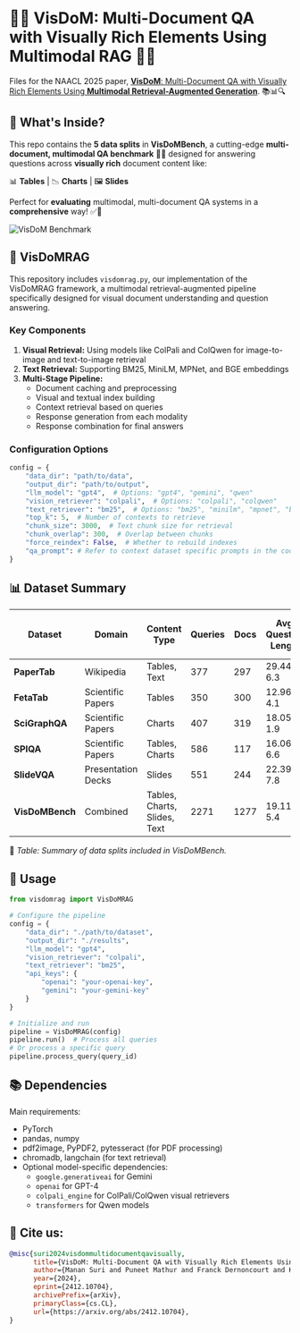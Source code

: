 # 🧐📄 VisDoM: Multi-Document QA with Visually Rich Elements Using Multimodal RAG 🎯🤖  

Files for the NAACL 2025 paper, [**VisDoM**: Multi-Document QA with Visually Rich Elements Using **Multimodal Retrieval-Augmented Generation**](https://arxiv.org/abs/2412.10704). 📚📊🔍  

## 📂 What's Inside?  
This repo contains the **5 data splits** in **VisDoMBench**, a cutting-edge **multi-document, multimodal QA benchmark** 🚀🔎 designed for answering questions across **visually rich** document content like:  

📊 **Tables** | 📉 **Charts** | 🖼️ **Slides**  

Perfect for **evaluating** multimodal, multi-document QA systems in a **comprehensive** way! ✅📖  

![VisDoM Benchmark](https://github.com/user-attachments/assets/0d4f2220-90b4-41d0-b7f4-abd10471244b)  

## 🤖 VisDoMRAG

This repository includes `visdomrag.py`, our implementation of the VisDoMRAG framework, a multimodal retrieval-augmented pipeline specifically designed for visual document understanding and question answering. 

### Key Components

1. **Visual Retrieval:** Using models like ColPali and ColQwen for image-to-image and text-to-image retrieval
2. **Text Retrieval:** Supporting BM25, MiniLM, MPNet, and BGE embeddings
3. **Multi-Stage Pipeline:**
   - Document caching and preprocessing
   - Visual and textual index building
   - Context retrieval based on queries
   - Response generation from each modality
   - Response combination for final answers

### Configuration Options

```python
config = {
    "data_dir": "path/to/data",
    "output_dir": "path/to/output",
    "llm_model": "gpt4",  # Options: "gpt4", "gemini", "qwen"
    "vision_retriever": "colpali",  # Options: "colpali", "colqwen"
    "text_retriever": "bm25",  # Options: "bm25", "minilm", "mpnet", "bge"
    "top_k": 5,  # Number of contexts to retrieve
    "chunk_size": 3000,  # Text chunk size for retrieval
    "chunk_overlap": 300,  # Overlap between chunks
    "force_reindex": False,  # Whether to rebuild indexes
    "qa_prompt": # Refer to context dataset specific prompts in the code
}
```

## 📊 Dataset Summary  

| **Dataset**     | **Domain**             | **Content Type**             | **Queries** | **Docs** | **Avg. Question Length** | **Avg. Doc Length (Pages)** | **Avg. Docs per Query** | **Avg. Pages per Query** |
|----------------|-----------------------|-----------------------------|------------|---------|----------------------|----------------------|------------------|------------------|
| **PaperTab**   | Wikipedia             | Tables, Text                | 377        | 297     | 29.44 ± 6.3          | 10.55 ± 6.3          | 10.82 ± 4.4       | 113.10 ± 50.4    |
| **FetaTab**    | Scientific Papers     | Tables                      | 350        | 300     | 12.96 ± 4.1          | 15.77 ± 23.9         | 7.77 ± 3.1        | 124.33 ± 83.0    |
| **SciGraphQA** | Scientific Papers     | Charts                      | 407        | 319     | 18.05 ± 1.9          | 22.75 ± 29.1         | 5.91 ± 2.0        | 129.71 ± 81.7    |
| **SPIQA**      | Scientific Papers     | Tables, Charts              | 586        | 117     | 16.06 ± 6.6          | 14.03 ± 7.9          | 9.51 ± 3.5        | 135.58 ± 55.2    |
| **SlideVQA**   | Presentation Decks    | Slides                      | 551        | 244     | 22.39 ± 7.8          | 20.00 ± 0.0          | 6.99 ± 2.0        | 139.71 ± 40.6    |
| **VisDoMBench** | Combined              | Tables, Charts, Slides, Text | 2271       | 1277    | 19.11 ± 5.4          | 16.43 ± 14.5         | 8.36 ± 3.0        | 128.69 ± 62.7    |

📌 *Table: Summary of data splits included in VisDoMBench.*  


## 🚀 Usage

```python
from visdomrag import VisDoMRAG

# Configure the pipeline
config = {
    "data_dir": "./path/to/dataset",
    "output_dir": "./results",
    "llm_model": "gpt4",
    "vision_retriever": "colpali",
    "text_retriever": "bm25",
    "api_keys": {
        "openai": "your-openai-key",
        "gemini": "your-gemini-key"
    }
}

# Initialize and run
pipeline = VisDoMRAG(config)
pipeline.run()  # Process all queries
# Or process a specific query
pipeline.process_query(query_id)
```

## 📚 Dependencies

Main requirements:
- PyTorch
- pandas, numpy
- pdf2image, PyPDF2, pytesseract (for PDF processing)
- chromadb, langchain (for text retrieval)
- Optional model-specific dependencies:
  - `google.generativeai` for Gemini
  - `openai` for GPT-4
  - `colpali_engine` for ColPali/ColQwen visual retrievers
  - `transformers` for Qwen models

## 📖 Cite us:  
```bibtex
@misc{suri2024visdommultidocumentqavisually,
      title={VisDoM: Multi-Document QA with Visually Rich Elements Using Multimodal Retrieval-Augmented Generation}, 
      author={Manan Suri and Puneet Mathur and Franck Dernoncourt and Kanika Goswami and Ryan A. Rossi and Dinesh Manocha},
      year={2024},
      eprint={2412.10704},
      archivePrefix={arXiv},
      primaryClass={cs.CL},
      url={https://arxiv.org/abs/2412.10704}, 
}
```
